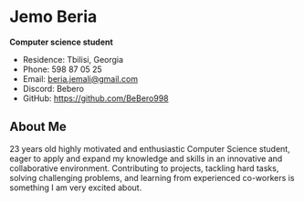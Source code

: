 # Jemo Beria
**Computer science student**

- Residence: Tbilisi, Georgia
- Phone: 598 87 05 25
- Email: beria.jemali@gmail.com
- Discord: Bebero
- GitHub: https://github.com/BeBero998

## About Me
23 years old highly motivated and enthusiastic Computer Science student, eager to apply and expand my knowledge and skills in an innovative and collaborative environment. Contributing to projects, tackling hard tasks, solving challenging problems, and learning from experienced co-workers is something I am very excited about.

